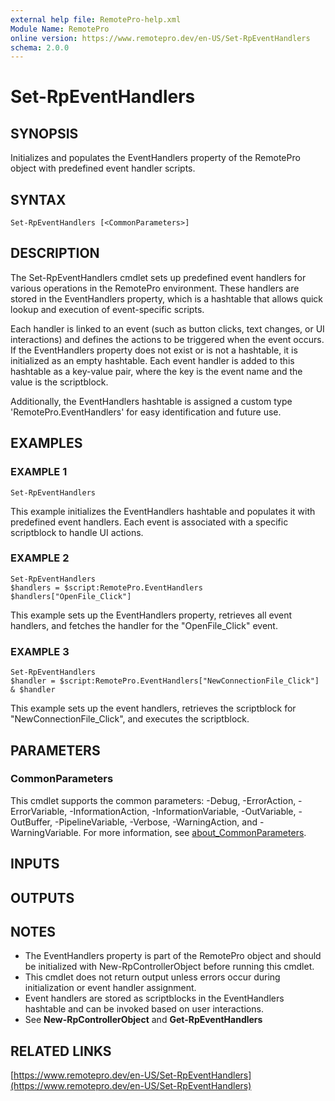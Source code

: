 ```yaml
---
external help file: RemotePro-help.xml
Module Name: RemotePro
online version: https://www.remotepro.dev/en-US/Set-RpEventHandlers
schema: 2.0.0
---
```


# Set-RpEventHandlers

## SYNOPSIS
Initializes and populates the EventHandlers property of the RemotePro object
with predefined event handler scripts.

## SYNTAX

```
Set-RpEventHandlers [<CommonParameters>]
```

## DESCRIPTION
The Set-RpEventHandlers cmdlet sets up predefined event handlers for various
operations in the RemotePro environment.
These handlers are stored in the
EventHandlers property, which is a hashtable that allows quick lookup and
execution of event-specific scripts.

Each handler is linked to an event (such as button clicks, text changes, or
UI interactions) and defines the actions to be triggered when the event occurs.
If the EventHandlers property does not exist or is not a hashtable, it is
initialized as an empty hashtable.
Each event handler is added to this hashtable
as a key-value pair, where the key is the event name and the value is the scriptblock.

Additionally, the EventHandlers hashtable is assigned a custom type
'RemotePro.EventHandlers' for easy identification and future use.

## EXAMPLES

### EXAMPLE 1
```
Set-RpEventHandlers
```

This example initializes the EventHandlers hashtable and populates it with
predefined event handlers.
Each event is associated with a specific scriptblock
to handle UI actions.

### EXAMPLE 2
```
Set-RpEventHandlers
$handlers = $script:RemotePro.EventHandlers
$handlers["OpenFile_Click"]
```

This example sets up the EventHandlers property, retrieves all event handlers,
and fetches the handler for the "OpenFile_Click" event.

### EXAMPLE 3
```
Set-RpEventHandlers
$handler = $script:RemotePro.EventHandlers["NewConnectionFile_Click"]
& $handler
```

This example sets up the event handlers, retrieves the scriptblock for
"NewConnectionFile_Click", and executes the scriptblock.

## PARAMETERS

### CommonParameters
This cmdlet supports the common parameters: -Debug, -ErrorAction, -ErrorVariable, -InformationAction, -InformationVariable, -OutVariable, -OutBuffer, -PipelineVariable, -Verbose, -WarningAction, and -WarningVariable. For more information, see [about_CommonParameters](http://go.microsoft.com/fwlink/?LinkID=113216).

## INPUTS

## OUTPUTS

## NOTES
- The EventHandlers property is part of the RemotePro object and should be
initialized with New-RpControllerObject before running this cmdlet.
- This cmdlet does not return output unless errors occur during initialization
or event handler assignment.
- Event handlers are stored as scriptblocks in the EventHandlers hashtable
and can be invoked based on user interactions.
- See **New-RpControllerObject** and **Get-RpEventHandlers**

## RELATED LINKS

[https://www.remotepro.dev/en-US/Set-RpEventHandlers](https://www.remotepro.dev/en-US/Set-RpEventHandlers)


